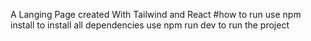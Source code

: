 A Langing Page created With Tailwind and React
#how to run
use npm install to install all dependencies
use npm run dev to run the project
